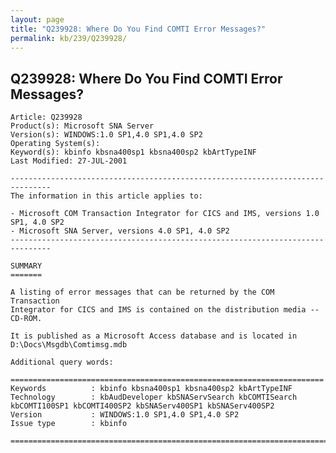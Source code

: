 ```yaml
---
layout: page
title: "Q239928: Where Do You Find COMTI Error Messages?"
permalink: kb/239/Q239928/
---
```


## Q239928: Where Do You Find COMTI Error Messages?

	Article: Q239928
	Product(s): Microsoft SNA Server
	Version(s): WINDOWS:1.0 SP1,4.0 SP1,4.0 SP2
	Operating System(s): 
	Keyword(s): kbinfo kbsna400sp1 kbsna400sp2 kbArtTypeINF
	Last Modified: 27-JUL-2001
	
	-------------------------------------------------------------------------------
	The information in this article applies to:
	
	- Microsoft COM Transaction Integrator for CICS and IMS, versions 1.0 SP1, 4.0 SP2 
	- Microsoft SNA Server, versions 4.0 SP1, 4.0 SP2 
	-------------------------------------------------------------------------------
	
	SUMMARY
	=======
	
	A listing of error messages that can be returned by the COM Transaction
	Integrator for CICS and IMS is contained on the distribution media -- CD-ROM.
	
	It is published as a Microsoft Access database and is located in
	D:\Docs\Msgdb\Comtimsg.mdb
	
	Additional query words:
	
	======================================================================
	Keywords          : kbinfo kbsna400sp1 kbsna400sp2 kbArtTypeINF 
	Technology        : kbAudDeveloper kbSNAServSearch kbCOMTISearch kbCOMTI100SP1 kbCOMTI400SP2 kbSNAServ400SP1 kbSNAServ400SP2
	Version           : WINDOWS:1.0 SP1,4.0 SP1,4.0 SP2
	Issue type        : kbinfo
	
	=============================================================================
	
